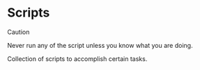 # Scripts

> [!CAUTION]
> Never run any of the script unless you know what you are doing.

Collection of scripts to accomplish certain tasks.
